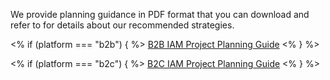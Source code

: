 We provide planning guidance in PDF format that you can download and refer to for details about our recommended strategies. 

<% if (platform === "b2b") { %>
<a data-trackOutbound href="/media/articles/architecture-scenarios/planning/B2B-Project-Planning.pdf">B2B IAM Project Planning Guide</a>
<%  } %>

<% if (platform === "b2c") { %>
<a data-trackOutbound href="/media/articles/architecture-scenarios/planning/B2C-Project-Planning.pdf">B2C IAM Project Planning Guide</a>
<%  } %>
